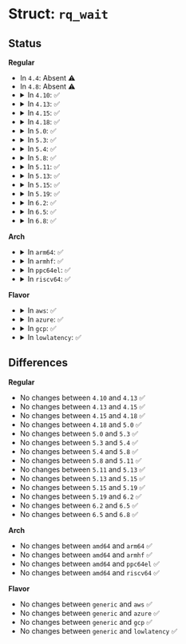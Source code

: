 # Struct: <code>rq_wait</code>

## Status
<b>Regular</b>
<ul>
<li>
In <code>4.4</code>: Absent ⚠️
</li>
<li>
In <code>4.8</code>: Absent ⚠️
</li>
<li>
<details>
<summary>In <code>4.10</code>: ✅</summary>

```c
struct rq_wait {
    wait_queue_head_t wait;
    atomic_t inflight;
};
```
</details>
</li>
<li>
<details>
<summary>In <code>4.13</code>: ✅</summary>

```c
struct rq_wait {
    wait_queue_head_t wait;
    atomic_t inflight;
};
```
</details>
</li>
<li>
<details>
<summary>In <code>4.15</code>: ✅</summary>

```c
struct rq_wait {
    wait_queue_head_t wait;
    atomic_t inflight;
};
```
</details>
</li>
<li>
<details>
<summary>In <code>4.18</code>: ✅</summary>

```c
struct rq_wait {
    wait_queue_head_t wait;
    atomic_t inflight;
};
```
</details>
</li>
<li>
<details>
<summary>In <code>5.0</code>: ✅</summary>

```c
struct rq_wait {
    wait_queue_head_t wait;
    atomic_t inflight;
};
```
</details>
</li>
<li>
<details>
<summary>In <code>5.3</code>: ✅</summary>

```c
struct rq_wait {
    wait_queue_head_t wait;
    atomic_t inflight;
};
```
</details>
</li>
<li>
<details>
<summary>In <code>5.4</code>: ✅</summary>

```c
struct rq_wait {
    wait_queue_head_t wait;
    atomic_t inflight;
};
```
</details>
</li>
<li>
<details>
<summary>In <code>5.8</code>: ✅</summary>

```c
struct rq_wait {
    wait_queue_head_t wait;
    atomic_t inflight;
};
```
</details>
</li>
<li>
<details>
<summary>In <code>5.11</code>: ✅</summary>

```c
struct rq_wait {
    wait_queue_head_t wait;
    atomic_t inflight;
};
```
</details>
</li>
<li>
<details>
<summary>In <code>5.13</code>: ✅</summary>

```c
struct rq_wait {
    wait_queue_head_t wait;
    atomic_t inflight;
};
```
</details>
</li>
<li>
<details>
<summary>In <code>5.15</code>: ✅</summary>

```c
struct rq_wait {
    wait_queue_head_t wait;
    atomic_t inflight;
};
```
</details>
</li>
<li>
<details>
<summary>In <code>5.19</code>: ✅</summary>

```c
struct rq_wait {
    wait_queue_head_t wait;
    atomic_t inflight;
};
```
</details>
</li>
<li>
<details>
<summary>In <code>6.2</code>: ✅</summary>

```c
struct rq_wait {
    wait_queue_head_t wait;
    atomic_t inflight;
};
```
</details>
</li>
<li>
<details>
<summary>In <code>6.5</code>: ✅</summary>

```c
struct rq_wait {
    wait_queue_head_t wait;
    atomic_t inflight;
};
```
</details>
</li>
<li>
<details>
<summary>In <code>6.8</code>: ✅</summary>

```c
struct rq_wait {
    wait_queue_head_t wait;
    atomic_t inflight;
};
```
</details>
</li>
</ul>
<b>Arch</b>
<ul>
<li>
<details>
<summary>In <code>arm64</code>: ✅</summary>

```c
struct rq_wait {
    wait_queue_head_t wait;
    atomic_t inflight;
};
```
</details>
</li>
<li>
<details>
<summary>In <code>armhf</code>: ✅</summary>

```c
struct rq_wait {
    wait_queue_head_t wait;
    atomic_t inflight;
};
```
</details>
</li>
<li>
<details>
<summary>In <code>ppc64el</code>: ✅</summary>

```c
struct rq_wait {
    wait_queue_head_t wait;
    atomic_t inflight;
};
```
</details>
</li>
<li>
<details>
<summary>In <code>riscv64</code>: ✅</summary>

```c
struct rq_wait {
    wait_queue_head_t wait;
    atomic_t inflight;
};
```
</details>
</li>
</ul>
<b>Flavor</b>
<ul>
<li>
<details>
<summary>In <code>aws</code>: ✅</summary>

```c
struct rq_wait {
    wait_queue_head_t wait;
    atomic_t inflight;
};
```
</details>
</li>
<li>
<details>
<summary>In <code>azure</code>: ✅</summary>

```c
struct rq_wait {
    wait_queue_head_t wait;
    atomic_t inflight;
};
```
</details>
</li>
<li>
<details>
<summary>In <code>gcp</code>: ✅</summary>

```c
struct rq_wait {
    wait_queue_head_t wait;
    atomic_t inflight;
};
```
</details>
</li>
<li>
<details>
<summary>In <code>lowlatency</code>: ✅</summary>

```c
struct rq_wait {
    wait_queue_head_t wait;
    atomic_t inflight;
};
```
</details>
</li>
</ul>

## Differences
<b>Regular</b>
<ul>
<li>
No changes between <code>4.10</code> and <code>4.13</code> ✅
</li>
<li>
No changes between <code>4.13</code> and <code>4.15</code> ✅
</li>
<li>
No changes between <code>4.15</code> and <code>4.18</code> ✅
</li>
<li>
No changes between <code>4.18</code> and <code>5.0</code> ✅
</li>
<li>
No changes between <code>5.0</code> and <code>5.3</code> ✅
</li>
<li>
No changes between <code>5.3</code> and <code>5.4</code> ✅
</li>
<li>
No changes between <code>5.4</code> and <code>5.8</code> ✅
</li>
<li>
No changes between <code>5.8</code> and <code>5.11</code> ✅
</li>
<li>
No changes between <code>5.11</code> and <code>5.13</code> ✅
</li>
<li>
No changes between <code>5.13</code> and <code>5.15</code> ✅
</li>
<li>
No changes between <code>5.15</code> and <code>5.19</code> ✅
</li>
<li>
No changes between <code>5.19</code> and <code>6.2</code> ✅
</li>
<li>
No changes between <code>6.2</code> and <code>6.5</code> ✅
</li>
<li>
No changes between <code>6.5</code> and <code>6.8</code> ✅
</li>
</ul>
<b>Arch</b>
<ul>
<li>
No changes between <code>amd64</code> and <code>arm64</code> ✅
</li>
<li>
No changes between <code>amd64</code> and <code>armhf</code> ✅
</li>
<li>
No changes between <code>amd64</code> and <code>ppc64el</code> ✅
</li>
<li>
No changes between <code>amd64</code> and <code>riscv64</code> ✅
</li>
</ul>
<b>Flavor</b>
<ul>
<li>
No changes between <code>generic</code> and <code>aws</code> ✅
</li>
<li>
No changes between <code>generic</code> and <code>azure</code> ✅
</li>
<li>
No changes between <code>generic</code> and <code>gcp</code> ✅
</li>
<li>
No changes between <code>generic</code> and <code>lowlatency</code> ✅
</li>
</ul>
